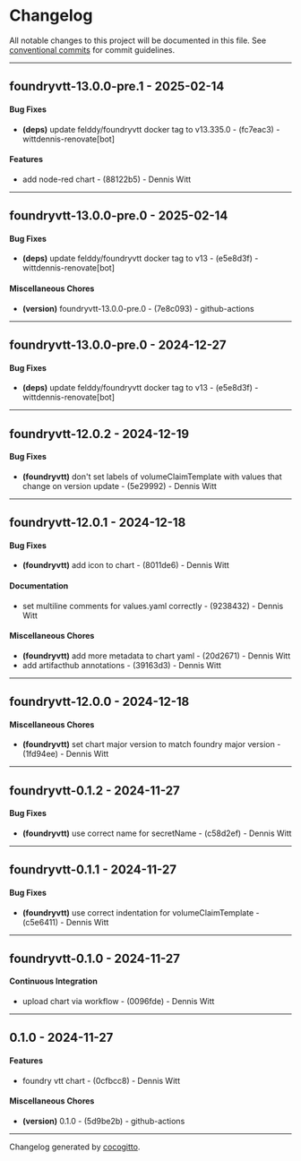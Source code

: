 # Changelog
All notable changes to this project will be documented in this file. See [conventional commits](https://www.conventionalcommits.org/) for commit guidelines.

- - -
## foundryvtt-13.0.0-pre.1 - 2025-02-14
#### Bug Fixes
- **(deps)** update felddy/foundryvtt docker tag to v13.335.0 - (fc7eac3) - wittdennis-renovate[bot]
#### Features
- add node-red chart - (88122b5) - Dennis Witt

- - -

## foundryvtt-13.0.0-pre.0 - 2025-02-14
#### Bug Fixes
- **(deps)** update felddy/foundryvtt docker tag to v13 - (e5e8d3f) - wittdennis-renovate[bot]
#### Miscellaneous Chores
- **(version)** foundryvtt-13.0.0-pre.0 - (7e8c093) - github-actions

- - -

## foundryvtt-13.0.0-pre.0 - 2024-12-27
#### Bug Fixes
- **(deps)** update felddy/foundryvtt docker tag to v13 - (e5e8d3f) - wittdennis-renovate[bot]

- - -

## foundryvtt-12.0.2 - 2024-12-19
#### Bug Fixes
- **(foundryvtt)** don't set labels of volumeClaimTemplate with values that change on version update - (5e29992) - Dennis Witt

- - -

## foundryvtt-12.0.1 - 2024-12-18
#### Bug Fixes
- **(foundryvtt)** add icon to chart - (8011de6) - Dennis Witt
#### Documentation
- set multiline comments for values.yaml correctly - (9238432) - Dennis Witt
#### Miscellaneous Chores
- **(foundryvtt)** add more metadata to chart yaml - (20d2671) - Dennis Witt
- add artifacthub annotations - (39163d3) - Dennis Witt

- - -

## foundryvtt-12.0.0 - 2024-12-18
#### Miscellaneous Chores
- **(foundryvtt)** set chart major version to match foundry major version - (1fd94ee) - Dennis Witt

- - -

## foundryvtt-0.1.2 - 2024-11-27
#### Bug Fixes
- **(foundryvtt)** use correct name for secretName - (c58d2ef) - Dennis Witt

- - -

## foundryvtt-0.1.1 - 2024-11-27
#### Bug Fixes
- **(foundryvtt)** use correct indentation for volumeClaimTemplate - (c5e6411) - Dennis Witt

- - -

## foundryvtt-0.1.0 - 2024-11-27
#### Continuous Integration
- upload chart via workflow - (0096fde) - Dennis Witt

- - -

## 0.1.0 - 2024-11-27
#### Features
- foundry vtt chart - (0cfbcc8) - Dennis Witt
#### Miscellaneous Chores
- **(version)** 0.1.0 - (5d9be2b) - github-actions

- - -

Changelog generated by [cocogitto](https://github.com/cocogitto/cocogitto).